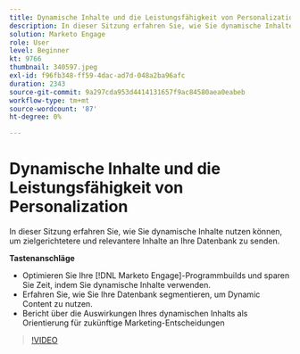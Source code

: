 ```yaml
---
title: Dynamische Inhalte und die Leistungsfähigkeit von Personalization
description: In dieser Sitzung erfahren Sie, wie Sie dynamische Inhalte nutzen können, um zielgerichtetere und relevantere Inhalte an Ihre Datenbank zu senden.
solution: Marketo Engage
role: User
level: Beginner
kt: 9766
thumbnail: 340597.jpeg
exl-id: f96fb348-ff59-4dac-ad7d-048a2ba96afc
duration: 2343
source-git-commit: 9a297cda953d4414131657f9ac84580aea0eabeb
workflow-type: tm+mt
source-wordcount: '87'
ht-degree: 0%

---
```


# Dynamische Inhalte und die Leistungsfähigkeit von Personalization

In dieser Sitzung erfahren Sie, wie Sie dynamische Inhalte nutzen können, um zielgerichtetere und relevantere Inhalte an Ihre Datenbank zu senden.

**Tastenanschläge**

* Optimieren Sie Ihre [!DNL Marketo Engage]-Programmbuilds und sparen Sie Zeit, indem Sie dynamische Inhalte verwenden.
* Erfahren Sie, wie Sie Ihre Datenbank segmentieren, um Dynamic Content zu nutzen.
* Bericht über die Auswirkungen Ihres dynamischen Inhalts als Orientierung für zukünftige Marketing-Entscheidungen

>[!VIDEO](https://video.tv.adobe.com/v/340597/?quality=12&learn=on)
